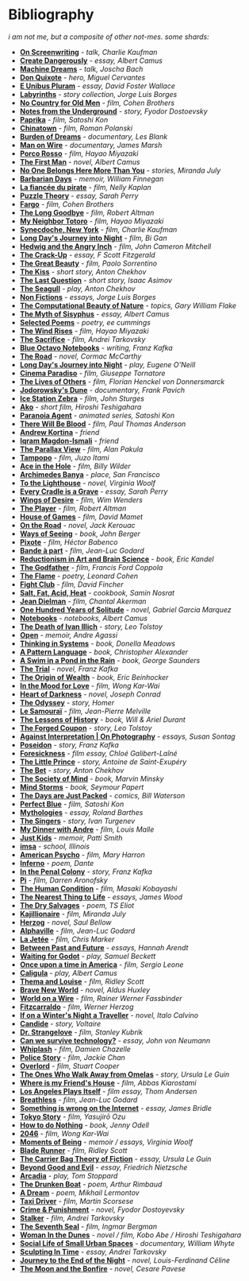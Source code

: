 # Bibliography

*i am not me, but a composite of other not-mes. some shards:*

- **[On Screenwriting](https://soundcloud.com/bafta/charlie-kaufman-screenwriting-lecture)** - *talk, Charlie Kaufman*
- **[Create Dangerously](http://www.nathanielturner.com/createdangerouslycamus.htm)** - *essay, Albert Camus*
- **[Machine Dreams](https://www.youtube.com/watch?v=K5nJ5l6dl2s)** - *talk, Joscha Bach*
- **[Don Quixote](https://www.amazon.com/Don-Quixote-Miguel-Cervantes/dp/0060934344/ref%3Dsr_1_1?amp%3Bie=UTF8&%3Bkeywords=don+quixote+grossman&%3Bqid=1495735600&%3Bsr=1-1&s=books)** - *hero, Miguel Cervantes*
- **[E Unibus Pluram](https://www.thefreelibrary.com/E%2Bunibus%2Bpluram%3A%2Btelevision%2Band%2BU.S.%2Bfiction.-a013952319)** - *essay, David Foster Wallace*
- **[Labyrinths](https://www.amazon.com/Labyrinths-Directions-Paperbook-Jorge-Borges/dp/0811216993/ref%3Dpd_lpo_sbs_14_t_0?_encoding=UTF8&%3Bpsc=1&%3BrefRID=D1N8M50SYBM5VH45D089)** - *story collection, Jorge Luis Borges*
- **[No Country for Old Men](https://letterboxd.com/film/no-country-for-old-men/)** - *film, Cohen Brothers*
- **[Notes from the Underground](https://www.amazon.com/Underground-Vintage-Classics-Fyodor-Dostoevsky/dp/067973452X)** - *story, Fyodor Dostoevsky*
- **[Paprika](https://www.youtube.com/watch?v=XDwskCqfwOM)** - *film, Satoshi Kon*
- **[Chinatown](https://letterboxd.com/film/chinatown/)** - *film, Roman Polanski*
- **[Burden of Dreams](https://letterboxd.com/film/burden-of-dreams/)** - *documentary, Les Blank*
- **[Man on Wire](https://letterboxd.com/film/man-on-wire/)** - *documentary, James Marsh*
- **[Porco Rosso](https://www.imdb.com/title/tt0104652/)** - *film, Hayao Miyazaki*
- **[The First Man](https://www.goodreads.com/book/show/15694.The_First_Man)** - *novel, Albert Camus*
- **[No One Belongs Here More Than You](https://www.goodreads.com/book/show/113429.No_One_Belongs_Here_More_Than_You)** - *stories, Miranda July*
- **[Barbarian Days](https://www.goodreads.com/book/show/18693910-barbarian-days)** - *memoir, William Finnegan*
- **[La fiancée du pirate](https://letterboxd.com/film/a-very-curious-girl/)** - *film, Nelly Kaplan*
- **[Puzzle Theory](https://www.ribbonfarm.com/2015/06/04/puzzle-theory/)** - *essay, Sarah Perry*
- **[Fargo](https://letterboxd.com/film/fargo/)** - *film, Cohen Brothers*
- **[The Long Goodbye](https://letterboxd.com/film/the-long-goodbye/)** - *film, Robert Altman*
- **[My Neighbor Totoro](https://letterboxd.com/film/my-neighbor-totoro/)** - *film, Hayao Miyazaki*
- **[Synecdoche, New York](https://www.youtube.com/watch?v=MnGWXWD1hoM)** - *film, Charlie Kaufman*
- **[Long Day's Journey into Night](https://letterboxd.com/film/long-days-journey-into-night-2018/)** - *film, Bi Gan*
- **[Hedwig and the Angry Inch](https://letterboxd.com/film/hedwig-and-the-angry-inch/)** - *film, John Cameron Mitchell*
- **[The Crack-Up](https://www.amazon.com/Crack-Up-F-Scott-Fitzgerald/dp/0811218201)** - *essay, F Scott Fitzgerald*
- **[The Great Beauty](https://www.youtube.com/watch?v=9V884vjLfnM)** - *film, Paolo Sorrentino*
- **[The Kiss](https://en.wikisource.org/wiki/The_Kiss_%28Chekhov/Garnett%29)** - *short story, Anton Chekhov*
- **[The Last Question](http://www.multivax.com/last_question.html)** - *short story, Isaac Asimov*
- **[The Seagull](https://www.goodreads.com/book/show/79649.The_Seagull)** - *play, Anton Chekhov*
- **[Non Fictions](https://www.goodreads.com/book/show/16566.Selected_Non_Fictions)** - *essays, Jorge Luis Borges*
- **[The Computational Beauty of Nature](https://www.goodreads.com/book/show/248544.The_Computational_Beauty_of_Nature)** - *topics, Gary William Flake*
- **[The Myth of Sisyphus](https://www.amazon.com/Myth-Sisyphus-Other-Essays/dp/0679733736/ref%3Dsr_1_1?amp%3Bie=UTF8&%3Bkeywords=the+myth+of+sisyphus&%3Bqid=1495735689&%3Bsr=1-1&s=books)** - *essay, Albert Camus*
- **[Selected Poems](https://www.goodreads.com/book/show/26599.Selected_Poems)** - *poetry, ee cummings*
- **[The Wind Rises](https://letterboxd.com/film/the-wind-rises/)** - *film, Hayao Miyazaki*
- **[The Sacrifice](https://letterboxd.com/film/the-sacrifice/)** - *film, Andrei Tarkovsky*
- **[Blue Octavo Notebooks](https://www.goodreads.com/book/show/22908.Blue_Octavo_Notebooks)** - *writing, Franz Kafka*
- **[The Road](https://www.amazon.com/Road-Vintage-International-Cormac-McCarthy-ebook/dp/B000OI0G1Q/ref%3Dtmm_kin_swatch_0?_encoding=UTF8&%3Bqid=&%3Bsr=)** - *novel, Cormac McCarthy*
- **[Long Day's Journey into Night](https://www.amazon.com/Long-Days-Journey-into-Night/dp/0300093055)** - *play, Eugene O'Neill*
- **[Cinema Paradiso](https://letterboxd.com/film/cinema-paradiso/)** - *film, Giuseppe Tornatore*
- **[The Lives of Others](https://letterboxd.com/film/the-lives-of-others/)** - *film, Florian Henckel von Donnersmarck*
- **[Jodorowsky's Dune](https://letterboxd.com/film/jodorowskys-dune/)** - *documentary, Frank Pavich*
- **[Ice Station Zebra](https://letterboxd.com/film/ice-station-zebra/)** - *film, John Sturges*
- **[Ako](https://letterboxd.com/film/ako/)** - *short film, Hiroshi Teshigahara*
- **[Paranoia Agent](https://www.imdb.com/title/tt0433722/)** - *animated series, Satoshi Kon*
- **[There Will Be Blood](https://www.youtube.com/watch?v=WbRnuwjicUU)** - *film, Paul Thomas Anderson*
- **[Andrew Kortina](https://kortina.nyc/)** - *friend*
- **[Iqram Magdon-Ismali](http://www.iqrammusic.com/)** - *friend*
- **[The Parallax View](https://letterboxd.com/film/the-parallax-view/)** - *film, Alan Pakula*
- **[Tampopo](https://letterboxd.com/film/tampopo/)** - *film, Juzo Itami*
- **[Ace in the Hole](https://letterboxd.com/film/ace-in-the-hole/)** - *film, Billy Wilder*
- **[Archimedes Banya](https://www.google.com/maps/place/Archimedes+Banya/@37.7305314,-122.3749167,17z/data=!3m1!4b1!4m5!3m4!1s0x808f7f69f39bc0b7:0x87813c37cf522568!8m2!3d37.7305314!4d-122.372728)** - *place, San Francisco*
- **[To the Lighthouse](https://www.amazon.com/Lighthouse-Virginia-Woolf/dp/0156907399/ref%3Dsr_1_1?amp%3Bie=UTF8&%3Bkeywords=to+the+lighthouse&%3Bqid=1495735618&%3Bsr=1-1&s=books)** - *novel, Virginia Woolf*
- **[Every Cradle is a Grave](https://www.goodreads.com/book/show/23885521-every-cradle-is-a-grave)** - *essay, Sarah Perry*
- **[Wings of Desire](https://letterboxd.com/film/wings-of-desire/)** - *film, Wim Wenders*
- **[The Player](https://letterboxd.com/film/the-player/)** - *film, Robert Altman*
- **[House of Games](https://letterboxd.com/film/house-of-games/)** - *film, David Mamet*
- **[On the Road](https://www.amazon.com/Road-Jack-Kerouac/dp/0140283293)** - *novel, Jack Kerouac*
- **[Ways of Seeing](https://www.goodreads.com/book/show/2784.Ways_of_Seeing)** - *book, John Berger*
- **[Pixote](https://letterboxd.com/film/pixote/)** - *film, Héctor Babenco*
- **[Bande à part](https://letterboxd.com/film/band-of-outsiders/)** - *film, Jean-Luc Godard*
- **[Reductionism in Art and Brain Science](https://www.goodreads.com/book/show/29587077-reductionism-in-art-and-brain-science)** - *book, Eric Kandel*
- **[The Godfather](https://letterboxd.com/film/the-godfather/)** - *film, Francis Ford Coppola*
- **[The Flame](https://www.goodreads.com/book/show/37941942-the-flame)** - *poetry, Leonard Cohen*
- **[Fight Club](https://letterboxd.com/film/fight-club/)** - *film, David Fincher*
- **[Salt, Fat, Acid, Heat](https://www.amazon.com/Salt-Fat-Acid-Heat-Mastering-ebook/dp/B01HMXV0UQ/ref%3Dsr_1_1?amp%3Bie=UTF8&%3Bkeywords=salt+fat+acid+heat&%3Bqid=1527737106&%3Bsr=1-1&s=books)** - *cookbook, Samin Nosrat*
- **[Jean Dielman](https://www.amazon.com/Dielman-Commerce-Bruxelles-English-Subtitled/dp/B071DWQP75/)** - *film, Chantal Akerman*
- **[One Hundred Years of Solitude](https://www.goodreads.com/book/show/30647523-one-hundred-years-of-solitude)** - *novel, Gabriel Garcia Marquez*
- **[Notebooks](https://www.goodreads.com/book/show/9236381-notebooks-1942-1951)** - *notebooks, Albert Camus*
- **[The Death of Ivan Illich](https://www.goodreads.com/book/show/17575112-the-death-of-ivan-ilyich-and-confession)** - *story, Leo Tolstoy*
- **[Open](https://www.goodreads.com/book/show/8175835-open)** - *memoir, Andre Agassi*
- **[Thinking in Systems](https://www.goodreads.com/book/show/18891716-thinking-in-systems)** - *book, Donella Meadows*
- **[A Pattern Language](https://www.goodreads.com/book/show/79766.A_Pattern_Language)** - *book, Christopher Alexander*
- **[A Swim in a Pond in the Rain](https://www.goodreads.com/en/book/show/53487237-a-swim-in-a-pond-in-the-rain)** - *book, George Saunders*
- **[The Trial](https://www.goodreads.com/book/show/17692.The_Trial)** - *novel, Franz Kafka*
- **[The Origin of Wealth](https://www.goodreads.com/en/book/show/22456.The_Origin_of_Wealth)** - *book, Eric Beinhocker*
- **[In the Mood for Love](https://letterboxd.com/film/in-the-mood-for-love/)** - *film, Wong Kar-Wai*
- **[Heart of Darkness](https://www.goodreads.com/book/show/34405932-heart-of-darkness)** - *novel, Joseph Conrad*
- **[The Odyssey](https://www.goodreads.com/book/show/1381.The_Odyssey)** - *story, Homer*
- **[Le Samouraï](https://letterboxd.com/film/le-samourai/)** - *film, Jean-Pierre Melville*
- **[The Lessons of History](https://www.goodreads.com/book/show/6940427-the-lessons-of-history)** - *book, Will & Ariel Durant*
- **[The Forged Coupon](https://www.goodreads.com/book/show/18939043-the-forged-coupon)** - *story, Leo Tolstoy*
- **[Against Interpretation | On Photography](https://www.goodreads.com/book/show/52374.Against_Interpretation_and_Other_Essays)** - *essays, Susan Sontag*
- **[Poseidon](/vendor/poseidon)** - *story, Franz Kafka*
- **[Foresickness](https://vimeo.com/382626787)** - *film essay, Chloé Galibert-Laîné*
- **[The Little Prince](https://www.goodreads.com/book/show/157993.The_Little_Prince)** - *story, Antoine de Saint-Exupéry*
- **[The Bet](/vendor/the-bet)** - *story, Anton Chekhov*
- **[The Society of Mind](https://www.goodreads.com/book/show/326790.The_Society_of_Mind)** - *book, Marvin Minsky*
- **[Mind Storms](https://www.goodreads.com/book/show/703532.Mindstorms?ac=1&from_search=true)** - *book, Seymour Papert*
- **[The Days are Just Packed](https://www.goodreads.com/book/show/2976986-days-are-just-packed)** - *comics, Bill Waterson*
- **[Perfect Blue](https://letterboxd.com/film/perfect-blue/)** - *film, Satoshi Kon*
- **[Mythologies](https://www.goodreads.com/book/show/51715.Mythologies)** - *essay, Roland Barthes*
- **[The Singers](/the-singers.pdf)** - *story, Ivan Turgenev*
- **[My Dinner with Andre](https://letterboxd.com/film/my-dinner-with-andre/)** - *film, Louis Malle*
- **[Just Kids](https://www.goodreads.com/book/show/341879.Just_Kids)** - *memoir, Patti Smith*
- **[imsa](https://www.imsa.edu/)** - *school, Illinois*
- **[American Psycho](https://letterboxd.com/film/american-psycho/)** - *film, Mary Harron*
- **[Inferno](https://www.goodreads.com/book/show/639386.Dante_s_Inferno)** - *poem, Dante*
- **[In the Penal Colony](/in-the-penal-colony.pdf)** - *story, Franz Kafka*
- **[Pi](https://letterboxd.com/film/pi/)** - *film, Darren Aronofsky*
- **[The Human Condition](https://letterboxd.com/film/the-human-condition-i-no-greater-love/)** - *film, Masaki Kobayashi*
- **[The Nearest Thing to Life](https://www.goodreads.com/book/show/25411371-the-nearest-thing-to-life)** - *essays, James Wood*
- **[The Dry Salvages](http://www.davidgorman.com/4Quartets/3-salvages.htm)** - *poem, TS Eliot*
- **[Kajillionaire](https://letterboxd.com/film/kajillionaire/)** - *film, Miranda July*
- **[Herzog](https://www.goodreads.com/book/show/6551.Herzog)** - *novel, Saul Bellow*
- **[Alphaville](https://letterboxd.com/film/alphaville/)** - *film, Jean-Luc Godard*
- **[La Jetée](https://letterboxd.com/film/la-jetee/)** - *film, Chris Marker*
- **[Between Past and Future](https://www.goodreads.com/book/show/127226.Between_Past_and_Future?ac=1&from_search=true&qid=4WnJkPirlA&rank=1)** - *essays, Hannah Arendt*
- **[Waiting for Godot](https://www.goodreads.com/book/show/17716.Waiting_for_Godot)** - *play, Samuel Beckett*
- **[Once upon a time in America](https://letterboxd.com/film/once-upon-a-time-in-america/)** - *film, Sergio Leone*
- **[Caligula](https://www.goodreads.com/book/show/15698.Caligula)** - *play, Albert Camus*
- **[Thema and Louise](https://letterboxd.com/film/thelma-louise/)** - *film, Ridley Scott*
- **[Brave New World](https://www.goodreads.com/book/show/5129.Brave_New_World)** - *novel, Aldus Huxley*
- **[World on a Wire](https://letterboxd.com/film/world-on-a-wire/)** - *film, Rainer Werner Fassbinder*
- **[Fitzcarraldo](https://www.youtube.com/watch?v=rgYgaJ40mc0)** - *film, Werner Herzog*
- **[If on a Winter's Night a Traveller](https://www.goodreads.com/book/show/374233.If_on_a_Winter_s_Night_a_Traveler)** - *novel, Italo Calvino*
- **[Candide](https://www.goodreads.com/book/show/19380.Candide)** - *story, Voltaire*
- **[Dr. Strangelove](https://letterboxd.com/film/dr-strangelove-or-how-i-learned-to-stop-worrying-and-love-the-bomb/)** - *film, Stanley Kubrik*
- **[Can we survive technology?](/can-we-survive-technology.pdf)** - *essay, John von Neumann*
- **[Whiplash](https://letterboxd.com/film/whiplash-2014/)** - *film, Damien Chazelle*
- **[Police Story](https://letterboxd.com/film/police-story/)** - *film, Jackie Chan*
- **[Overlord](https://www.criterion.com/films/550-overlord)** - *film, Stuart Cooper*
- **[The Ones Who Walk Away from Omelas](/The-Ones-Who-Walk-Away-From-Omelas.pdf)** - *story, Ursula Le Guin*
- **[Where is my Friend's House](https://letterboxd.com/film/where-is-my-friends-house/)** - *film, Abbas Kiarostami*
- **[Los Angeles Plays Itself](https://letterboxd.com/film/los-angeles-plays-itself/)** - *film essay, Thom Andersen*
- **[Breathless](https://www.youtube.com/watch?v=KuBCXRtFvO8)** - *film, Jean-Luc Godard*
- **[Something is wrong on the Internet](https://medium.com/@jamesbridle/something-is-wrong-on-the-internet-c39c471271d2)** - *essay, James Bridle*
- **[Tokyo Story](https://letterboxd.com/film/tokyo-story/)** - *film, Yasujirō Ozu*
- **[How to do Nothing](https://www.goodreads.com/book/show/42771901-how-to-do-nothing)** - *book, Jenny Odell*
- **[2046](https://www.imdb.com/title/tt0212712/)** - *film, Wong Kar-Wai*
- **[Moments of Being](https://www.goodreads.com/book/show/14945.Moments_of_Being?ac=1&from_search=true)** - *memoir / essays, Virginia Woolf*
- **[Blade Runner](https://www.imdb.com/title/tt0083658/)** - *film, Ridley Scott*
- **[The Carrier Bag Theory of Fiction](/the-carrier-bag-theory-of-fiction.pdf)** - *essay, Ursula Le Guin*
- **[Beyond Good and Evil](https://www.goodreads.com/book/show/12321.Beyond_Good_and_Evil)** - *essay, Friedrich Nietzsche*
- **[Arcadia](https://www.amazon.com/Arcadia-Play-Tom-Stoppard/dp/0571169341)** - *play, Tom Stoppard*
- **[The Drunken Boat](https://www.poetryfoundation.org/poems/55036/the-drunken-boat)** - *poem, Arthur Rimbaud*
- **[A Dream](http://max.mmlc.northwestern.edu/mdenner/Demo/texts/dream.html)** - *poem, Mikhail Lermontov*
- **[Taxi Driver](https://www.imdb.com/title/tt0075314/)** - *film, Martin Scorsese*
- **[Crime & Punishment](https://www.penguinrandomhouse.com/books/318117/crime-and-punishment-by-fyodor-dostoyevsky/9780143107637/)** - *novel, Fyodor Dostoyevsky*
- **[Stalker](https://www.imdb.com/title/tt0079944)** - *film, Andrei Tarkovsky*
- **[The Seventh Seal](https://www.imdb.com/title/tt0050976)** - *film, Ingmar Bergman*
- **[Woman In the Dunes](https://www.imdb.com/title/tt0058625/)** - *novel / film, Kobo Abe / Hiroshi Teshigahara*
- **[Social Life of Small Urban Spaces](https://www.imdb.com/title/tt1778327/)** - *documentary, William Whyte*
- **[Sculpting In Time](https://www.goodreads.com/book/show/28495.Sculpting_in_Time)** - *essay, Andrei Tarkovsky*
- **[Journey to the End of the Night](https://www.goodreads.com/book/show/12395.Journey_to_the_End_of_the_Night)** - *novel, Louis-Ferdinand Céline*
- **[The Moon and the Bonfire](https://www.goodreads.com/book/show/132376.The_Moon_and_the_Bonfire)** - *novel, Cesare Pavese*